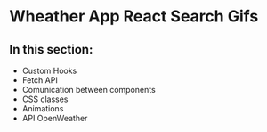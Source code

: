 # Wheather App React Search Gifs

## In this section:

- Custom Hooks
- Fetch API
- Comunication between components
- CSS classes
- Animations
- API OpenWeather
